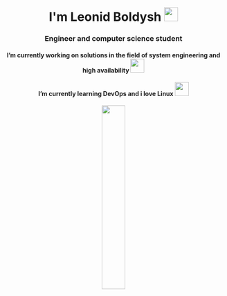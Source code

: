 <h1 align="center">I'm Leonid Boldysh</a> 
<img src="https://github.com/blackcater/blackcater/raw/main/images/Hi.gif" height="32"/></h1>
<h3 align="center">Engineer and computer science student</h3>
<h4 align="center">I’m currently working on solutions in the field of system engineering and high availability</a>
<img src="https://media.giphy.com/media/v1.Y2lkPTc5MGI3NjExMjFlZDQwYjI5YTczOTJkOWZmM2M4YWJiNjY1NDA1Y2YxZTBmM2UzZiZjdD1z/6DMQZJN1cdvOltZPch/giphy.gif" height="32"/></h4>
<h4 align="center">I’m currently learning DevOps and i love Linux</a>
<img src="https://media.giphy.com/media/3Ii2SW00oLZ8k/giphy.gif" height="32"/></h3>
<p align="center" width="100%">
    <img width="33%" src="https://media.giphy.com/media/v1.Y2lkPTc5MGI3NjExYjRjNGE0YzVmM2RmNDFhNTc3MzQ2ZjNkZGFhNjU0MTE4MjhhOWY1YiZjdD1z/lRLzrbhmh5pFf4jOga/giphy.gif"> 
</p>

